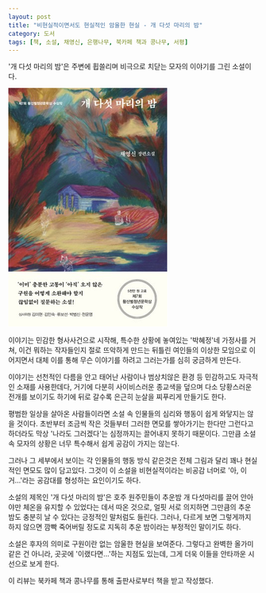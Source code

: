 ```yaml
---
layout: post
title: "비현실적이면서도 현실적인 암울한 현실 - 개 다섯 마리의 밤"
category: 도서
tags: [책, 소설, 채영신, 은행나무, 북카페 책과 콩나무, 서평]
---
```


'개 다섯 마리의 밤'은
주변에 휩쓸리며 비극으로 치닫는 모자의 이야기를 그린 소설이다.

![표지](/images/book/night-of-five-dogs-book-h480.jpg)

이야기는 민감한 형사사건으로 시작해,
특수한 상황에 놓여있는 '박혜정'네 가정사를 거쳐,
이건 뭐하는 작자들인지 절로 뜨악하게 만드는 뒤틀린 여인들의 이상한 모임으로 이어지면서
대체 이를 통해 무슨 이야기를 하려고 그러는가를 심히 궁금하게 만든다.

이야기는 선천적인 다름을 안고 태어난 사람이나 범상치않은 환경 등
민감하고도 자극적인 소재를 사용한데다,
거기에 다분히 사이비스러운 종교색을 덮으며
다소 당황스러운 전개를 보이기도 하기에
뒤로 갈수록 은근히 눈살을 찌푸리게 만들기도 한다.

평범한 일상을 살아온 사람들이라면
소설 속 인물들의 심리와 행동이 쉽게 와닿지는 않을 것이다.
초반부터 조금씩 작은 것들부터 그러한 면모를 쌓아가기는 한다만
그런다고 하더라도 막상 '나라도 그러겠다'는 심정까지는 끌어내지 못하기 때문이다.
그만큼 소설 속 모자의 상황은 너무 특수해서 쉽게 공감이 가지는 않는다.

그러나 그 세부에서 보이는 각 인물들의 행동 방식 같은것은
전체 그림과 달리 꽤나 현실적인 면모도 많이 담고있다.
그것이 이 소설을 비현실적이라는 비공감 너머로 '아, 이거...'라는 공감대를 형성하는 요인이기도 하다.

소설의 제목인 '개 다섯 마리의 밤'은
호주 원주민들이 추운밤 개 다섯마리를 끌어 안아야만 체온을 유지할 수 있었다는 데서 따온 것으로,
얼핏 서로 의지하면 그만큼의 추운 밤도 충분히 날 수 있다는 긍정적인 말처럼도 들린다.
그러나, 다르게 보면 그렇게까지 하지 않으면 깜빡 죽어버릴 정도로 지독히 추운 밤이라는 부정적인 말이기도 하다.

소설은 후자의 의미로 구원이란 없는 암울한 현실을 보여준다.
그렇다고 완벽한 올가미 같은 건 아니라, 곳곳에 '이랬다면...'하는 지점도 있는데,
그게 더욱 이들을 안타까운 시선으로 보게 한다.



<div class="im im-info">
이 리뷰는 북카페 책과 콩나무를 통해 출판사로부터 책을 받고 작성했다.
</div>
